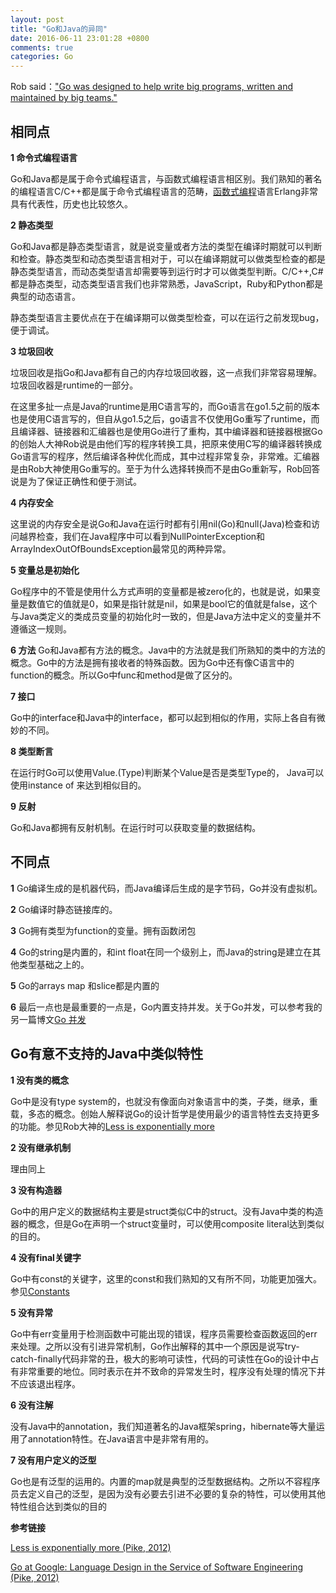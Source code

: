 ```yaml
---
layout: post
title: "Go和Java的异同"
date: 2016-06-11 23:01:28 +0800
comments: true
categories: Go
---
```


Rob said：["Go was designed to help write big programs, written and maintained by big teams."](https://commandcenter.blogspot.com/2012/06/less-is-exponentially-more.html)

## 相同点 ##


**1 命令式编程语言**
   
   Go和Java都是属于命令式编程语言，与函数式编程语言相区别。我们熟知的著名的编程语言C/C++都是属于命令式编程语言的范畴，[函数式编程](https://en.wikipedia.org/wiki/Functional_programming)语言Erlang非常具有代表性，历史也比较悠久。


**2 静态类型**

   Go和Java都是静态类型语言，就是说变量或者方法的类型在编译时期就可以判断和检查。静态类型和动态类型语言相对于，可以在编译期就可以做类型检查的都是静态类型语言，而动态类型语言却需要等到运行时才可以做类型判断。C/C++,C#都是静态类型，动态类型语言我们也非常熟悉，JavaScript，Ruby和Python都是典型的动态语言。
    
   静态类型语言主要优点在于在编译期可以做类型检查，可以在运行之前发现bug，便于调试。  

<!--more-->

**3 垃圾回收**

   垃圾回收是指Go和Java都有自己的内存垃圾回收器，这一点我们非常容易理解。垃圾回收器是runtime的一部分。

   在这里多扯一点是Java的runtime是用C语言写的，而Go语言在go1.5之前的版本也是使用C语言写的，但自从go1.5之后，go语言不仅使用Go重写了runtime，而且编译器、链接器和汇编器也是使用Go进行了重构，其中编译器和链接器根据Go的创始人大神Rob说是由他们写的程序转换工具，把原来使用C写的编译器转换成Go语言写的程序，然后编译各种优化而成，其中过程非常复杂，非常难。汇编器是由Rob大神使用Go重写的。至于为什么选择转换而不是由Go重新写，Rob回答说是为了保证正确性和便于测试。

**4 内存安全**

   这里说的内存安全是说Go和Java在运行时都有引用nil(Go)和null(Java)检查和访问越界检查，我们在Java程序中可以看到NullPointerException和ArrayIndexOutOfBoundsException最常见的两种异常。   

**5 变量总是初始化**

   Go程序中的不管是使用什么方式声明的变量都是被zero化的，也就是说，如果变量是数值它的值就是0，如果是指针就是nil，如果是bool它的值就是false，这个与Java类定义的类成员变量的初始化时一致的，但是Java方法中定义的变量并不遵循这一规则。   

**6 方法**
   Go和Java都有方法的概念。Java中的方法就是我们所熟知的类中的方法的概念。Go中的方法是拥有接收者的特殊函数。因为Go中还有像C语言中的function的概念。所以Go中func和method是做了区分的。

**7 接口**

  Go中的interface和Java中的interface，都可以起到相似的作用，实际上各自有微妙的不同。   

**8 类型断言**

  在运行时Go可以使用Value.(Type)判断某个Value是否是类型Type的，
  Java可以使用instance of 来达到相似目的。

**9 反射**

  Go和Java都拥有反射机制。在运行时可以获取变量的数据结构。


## 不同点 ##




**1** Go编译生成的是机器代码，而Java编译后生成的是字节码，Go并没有虚拟机。

**2** Go编译时静态链接库的。

**3** Go拥有类型为function的变量。拥有函数闭包

**4** Go的string是内置的，和int float在同一个级别上，而Java的string是建立在其他类型基础之上的。

**5** Go的arrays map 和slice都是内置的

**6** 最后一点也是最重要的一点是，Go内置支持并发。关于Go并发，可以参考我的另一篇博文[Go 并发](http://skykewei.top/blog/2016/05/31/go-concurrency/)

## Go有意不支持的Java中类似特性 ##

**1 没有类的概念**
   
  Go中是没有type system的，也就没有像面向对象语言中的类，子类，继承，重载，多态的概念。创始人解释说Go的设计哲学是使用最少的语言特性去支持更多的功能。参见Rob大神的[Less is exponentially more](https://commandcenter.blogspot.com/2012/06/less-is-exponentially-more.html)

**2 没有继承机制**

  理由同上

**3 没有构造器**

  Go中的用户定义的数据结构主要是struct类似C中的struct。没有Java中类的构造器的概念，但是Go在声明一个struct变量时，可以使用composite literal达到类似的目的。

**4 没有final关键字**

  Go中有const的关键字，这里的const和我们熟知的又有所不同，功能更加强大。参见[Constants](https://blog.golang.org/constants)

**5 没有异常**

  Go中有err变量用于检测函数中可能出现的错误，程序员需要检查函数返回的err来处理。之所以没有引进异常机制，Go作出解释的其中一个原因是说写try-catch-finally代码非常的丑，极大的影响可读性，代码的可读性在Go的设计中占有非常重要的地位。同时表示在并不致命的异常发生时，程序没有处理的情况下并不应该退出程序。

**6 没有注解**

  没有Java中的annotation，我们知道著名的Java框架spring，hibernate等大量运用了annotation特性。在Java语言中是非常有用的。

**7 没有用户定义的泛型**

  Go也是有泛型的运用的。内置的map就是典型的泛型数据结构。之所以不容程序员去定义自己的泛型，是因为没有必要去引进不必要的复杂的特性，可以使用其他特性组合达到类似的目的



**参考链接**


[Less is exponentially more (Pike, 2012)](http://commandcenter.blogspot.com/2012/06/less-is-exponentially-more.html)

[Go at Google: Language Design in the Service of Software Engineering (Pike, 2012)](http://talks.golang.org/2012/splash.article)